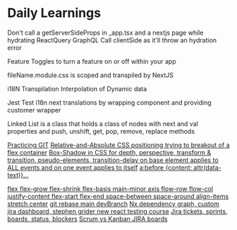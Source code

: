 # Daily Learnings

Don't call a getServerSideProps in \_app.tsx and a nextjs page while hydrating ReactQuery GraphQL Call clientSide as it'll throw an hydration error

Feature Toggles to turn a feature on or off within your app

fileName.module.css is scoped and transpiled by NextJS

i18N Transpilation Interpolation of Dynamic data

Jest Test i18n next translations by wrapping component and providing customer wrapper

Linked List is a class that holds a class of nodes with next and val properties and push, unshift, get, pop, remove, replace methods

[Practicing GIT]("https://www.youtube.com/watch?v=ElRzTuYln0M")
[Relative-and-Absolute CSS positioning trying to breakout of a flex container]("")
[Box-Shadow in CSS for depth, perspective, transform & transition, pseudo-elements, transition-delay on base element applies to ALL events and on one event applies to itself]("")
[a:before {content: attr(data-text)}... <div data-text="Hello World" />]("")
[flex flex-grow flex-shrink flex-basis main-minor axis flow-row flow-col justify-content flex-start flex-end space-between space-around align-items stretch center]("")
[git rebase main devBranch]("")
[Nx dependency graph, custom jira dashboard, stephen grider new react testing course]("")
[Jira tickets, sprints, boards, status, blockers]("")
[Scrum vs Kanban JIRA boards]("")
